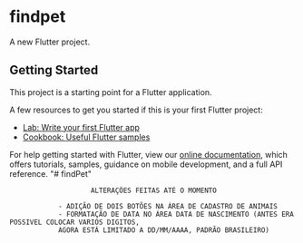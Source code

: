 # findpet

A new Flutter project.

## Getting Started

This project is a starting point for a Flutter application.

A few resources to get you started if this is your first Flutter project:

- [Lab: Write your first Flutter app](https://flutter.dev/docs/get-started/codelab)
- [Cookbook: Useful Flutter samples](https://flutter.dev/docs/cookbook)

For help getting started with Flutter, view our
[online documentation](https://flutter.dev/docs), which offers tutorials,
samples, guidance on mobile development, and a full API reference.
"# findPet" 

                        ALTERAÇÕES FEITAS ATÉ O MOMENTO
                        
                - ADIÇÃO DE DOIS BOTÕES NA ÁREA DE CADASTRO DE ANIMAIS
                - FORMATAÇÃO DE DATA NO ÁREA DATA DE NASCIMENTO (ANTES ERA POSSIVEL COLOCAR VARIOS DIGITOS,
                AGORA ESTÁ LIMITADO A DD/MM/AAAA, PADRÃO BRASILEIRO)
